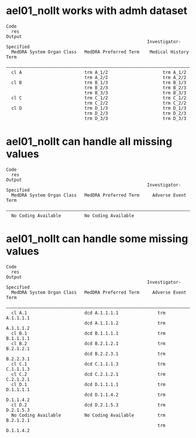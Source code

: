 # ael01_nollt works with admh dataset

    Code
      res
    Output
                                                          Investigator-Specified
      MedDRA System Organ Class   MedDRA Preferred Term    Medical History Term 
      ——————————————————————————————————————————————————————————————————————————
      cl A                        trm A_1/2                     trm A_1/2       
                                  trm A_2/2                     trm A_2/2       
      cl B                        trm B_1/3                     trm B_1/3       
                                  trm B_2/3                     trm B_2/3       
                                  trm B_3/3                     trm B_3/3       
      cl C                        trm C_1/2                     trm C_1/2       
                                  trm C_2/2                     trm C_2/2       
      cl D                        trm D_1/3                     trm D_1/3       
                                  trm D_2/3                     trm D_2/3       
                                  trm D_3/3                     trm D_3/3       

# ael01_nollt can handle all missing values

    Code
      res
    Output
                                                          Investigator-Specified
      MedDRA System Organ Class   MedDRA Preferred Term     Adverse Event Term  
      ——————————————————————————————————————————————————————————————————————————
      No Coding Available         No Coding Available                           

# ael01_nollt can handle some missing values

    Code
      res
    Output
                                                          Investigator-Specified
      MedDRA System Organ Class   MedDRA Preferred Term     Adverse Event Term  
      ——————————————————————————————————————————————————————————————————————————
      cl A.1                      dcd A.1.1.1.1               trm A.1.1.1.1     
                                  dcd A.1.1.1.2               trm A.1.1.1.2     
      cl B.1                      dcd B.1.1.1.1               trm B.1.1.1.1     
      cl B.2                      dcd B.2.1.2.1               trm B.2.1.2.1     
                                  dcd B.2.2.3.1               trm B.2.2.3.1     
      cl C.1                      dcd C.1.1.1.3               trm C.1.1.1.3     
      cl C.2                      dcd C.2.1.2.1               trm C.2.1.2.1     
      cl D.1                      dcd D.1.1.1.1               trm D.1.1.1.1     
                                  dcd D.1.1.4.2               trm D.1.1.4.2     
      cl D.2                      dcd D.2.1.5.3               trm D.2.1.5.3     
      No Coding Available         No Coding Available         trm B.2.1.2.1     
                                                              trm D.1.1.4.2     

